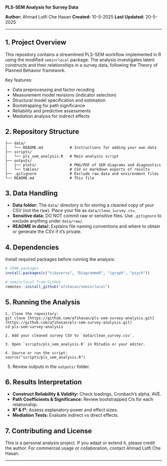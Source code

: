 **PLS-SEM Analysis for Survey Data**

**Author:** Ahmad Lutfi Che Hasan
**Created:** 10-5-2025
**Last Updated:** 20-5-2025

---

## 1. Project Overview

This repository contains a streamlined PLS-SEM workflow implemented in R using the modified `seminrlocal` package. The analysis investigates latent constructs and their relationships in a survey data, following the Theory of Planned Behavior framework.

Key features:

* Data preprocessing and factor recoding
* Measurement model revisions (indicator selection)
* Structural model specification and estimation
* Bootstrapping for path significance
* Reliability and predictive assessments
* Mediation analysis for indirect effects

## 2. Repository Structure

```text
├── data/
│   └── README.md            # Instructions for adding your own data
├── scripts/
│   └── pls_sem_analysis.R   # Main analysis script
├── outputs/
│   ├── plots/               # PNG/PDF of SEM diagrams and diagnostics
│   └── tables/              # CSV or markdown exports of results
├── .gitignore               # Exclude raw data and environment files
└── README.md                # This file
```

## 3. Data Handling

* **Data folder:** The `data/` directory is for storing a cleaned copy of your CSV (not the raw). Place your file as `data/clean_survey.csv`.
* **Sensitive data:** DO NOT commit raw or sensitive files. Use `.gitignore` to exclude anything under `data/raw/`.
* **README in data/:** Explains file naming conventions and where to obtain or generate the CSV if it’s private.

## 4. Dependencies

Install required packages before running the analysis:

```r
# CRAN packages
install.packages(c("tidyverse", "DiagrammeR", "igraph", "psych"))

# seminrlocal from GitHub
remotes::install_github("afihasan/seminrlocal")
```

## 5. Running the Analysis
````
1. Clone the repository:
git clone [https://github.com/afihasan/pls-sem-survey-analysis.git](https://github.com/afihasan/pls-sem-survey-analysis.git)
cd pls-sem-survey-analysis

2. Add your cleaned survey CSV to `data/clean_survey.csv`.

3. Open `scripts/pls_sem_analysis.R` in RStudio or your editor.

4. Source or run the script:
source("scripts/pls_sem_analysis.R")
````

5. Review outputs in the `outputs/` folder.

## 6. Results Interpretation

* **Construct Reliability & Validity:** Check loadings, Cronbach’s alpha, AVE.
* **Path Coefficients & Significance:** Review bootstrapped CIs for each relationship.
* **R² & f²:** Assess explanatory power and effect sizes.
* **Mediation Tests:** Evaluate indirect vs direct effects.

## 7. Contributing and License

This is a personal analysis project. If you adapt or extend it, please credit the author. For commercial usage or collaboration, contact Ahmad Lutfi Che Hasan.

---
